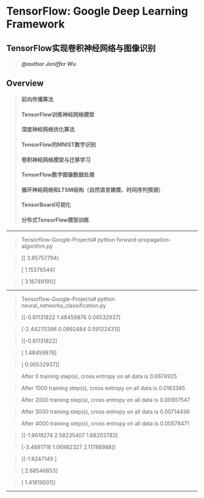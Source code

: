 # TensorFlow: Google Deep Learning Framework

## TensorFlow实现卷积神经网络与图像识别
> ##### @author Jeniffer Wu

## Overview

>#### 前向传播算法
>#### TensorFlow训练神经网络模型
>#### 深度神经网络优化算法
>#### TensorFlow的MNIST数字识别
>#### 卷积神经网络模型与迁移学习
>#### TensorFlow数字图像数据处理
>#### 循环神经网络和LTSM结构（自然语言建模、时间序列预测）
>#### TensorBoard可视化
>#### 分布式TensorFlow模型训练

---

> Tensorflow-Google-Projects# python forward-propagation-algorithm.py 

> [[ 3.95757794]

>  [ 1.15376544]

>  [ 3.16749191]]

---

> Tensorflow-Google-Projects# python neural_networks_classification.py 

> [[-0.81131822  1.48459876  0.06532937]

>  [-2.44270396  0.0992484   0.59122431]]

> [[-0.81131822]

>  [ 1.48459876]

>  [ 0.06532937]]

> After 0 training step(s), cross entropy on all data is 0.0674925

> After 1000 training step(s), cross entropy on all data is 0.0163385

> After 2000 training step(s), cross entropy on all data is 0.00907547

> After 3000 training step(s), cross entropy on all data is 0.00714436

> After 4000 training step(s), cross entropy on all data is 0.00578471

> [[-1.9618274   2.58235407  1.68203783]

>  [-3.4681716   1.06982327  2.11788988]]

> [[-1.8247149 ]

>  [ 2.68546653]

>  [ 1.41819501]]

---
